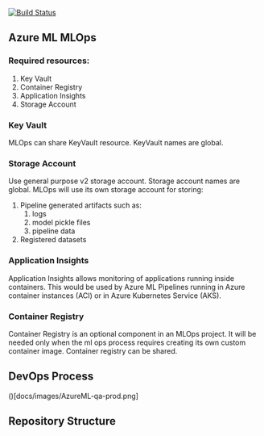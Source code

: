 [![Build Status](https://dev.azure.com/auimendoza/pipelines-azureml/_apis/build/status/mlops?branchName=master)](https://dev.azure.com/auimendoza/pipelines-azureml/_build/latest?definitionId=3&branchName=master)

## Azure ML MLOps

### Required resources:

1. Key Vault
4. Container Registry
2. Application Insights
3. Storage Account

### Key Vault

MLOps can share KeyVault resource.  KeyVault names are global.

### Storage Account

Use general purpose v2 storage account. Storage account names are global. MLOps will use its own storage account for storing:

1. Pipeline generated artifacts such as:
    1. logs
    1. model pickle files
    1. pipeline data
2. Registered datasets

### Application Insights

Application Insights allows monitoring of applications running inside containers. This would be used by Azure ML Pipelines running in Azure container instances (ACI) or in Azure Kubernetes Service (AKS).

### Container Registry

Container Registry is an optional component in an MLOps project. It will be needed only when the ml ops process requires creating its own custom container image. Container registry can be shared.

## DevOps Process

[](docs/images/AzureML-dev.png)

()[docs/images/AzureML-qa-prod.png]

## Repository Structure